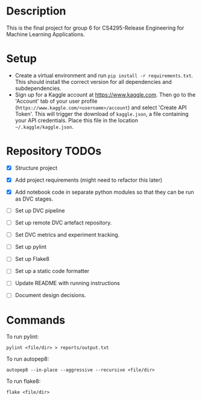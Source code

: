 # Description

This is the final project for group 6 for CS4295-Release Engineering for Machine Learning Applications.

# Setup

- Create a virtual environment and run `pip install -r requirements.txt`. This should install the correct version for all dependencies and subdependencies.
- Sign up for a Kaggle account at https://www.kaggle.com. Then go to the 'Account' tab of your user profile (`https://www.kaggle.com/<username>/account`) and select 'Create API Token'. This will trigger the download of `kaggle.json`, a file containing your API credentials. Place this file in the location `~/.kaggle/kaggle.json`.

# Repository TODOs
- [X] Structure project
- [X] Add project requirements (might need to refactor this later)
- [X] Add notebook code in separate python modules so that they can be run as DVC stages.
- [ ] Set up DVC pipeline
- [ ] Set up remote DVC artefact repository.
- [ ] Set DVC metrics and experiment tracking.
- [ ] Set up pylint
- [ ] Set up Flake8
- [ ] Set up a static code formatter
- [ ] Update README with running instructions
- [ ] Document design decisions.


# Commands

To run pylint:
```
pylint <file/dir> > reports/output.txt
```

To run autopep8:
```
autopep8 --in-place --aggressive --recursive <file/dir>
```

To run flake8:
```
flake <file/dir>
```
